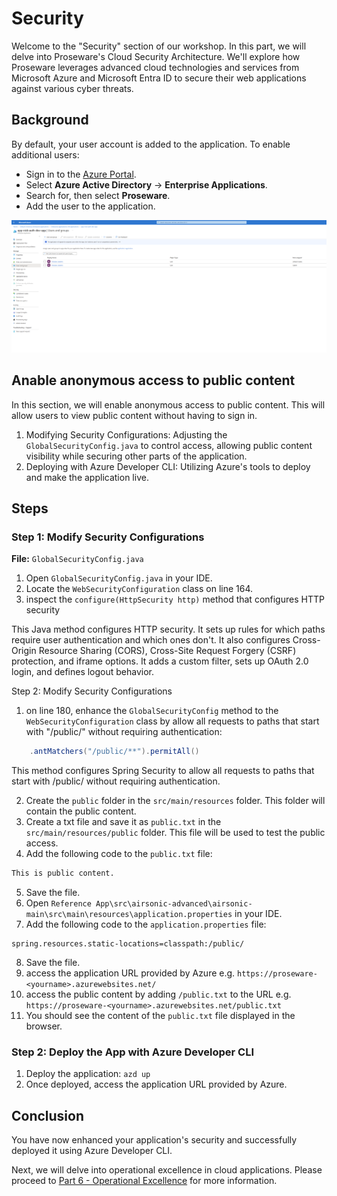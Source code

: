 # Security

Welcome to the "Security" section of our workshop. In this part, we will delve into Proseware's Cloud Security Architecture. We'll explore how Proseware leverages advanced cloud technologies and services from Microsoft Azure and Microsoft Entra ID to secure their web applications against various cyber threats.

## Background
By default, your user account is added to the application.  To enable additional users:

- Sign in to the [Azure Portal](https://portal.azure.com).
- Select **Azure Active Directory** -> **Enterprise Applications**.
- Search for, then select **Proseware**.
- Add the user to the application.

![Proseware Azure Active Directory Enterprise Applications](./images/AAD-Enterprise-Application.png)

## Anable anonymous access to public content

In this section, we will enable anonymous access to public content.  This will allow users to view public content without having to sign in.

1. Modifying Security Configurations: Adjusting the `GlobalSecurityConfig.java` to control access, allowing public content visibility while securing other parts of the application.
2. Deploying with Azure Developer CLI: Utilizing Azure's tools to deploy and make the application live.

## Steps

### Step 1: Modify Security Configurations
**File:** `GlobalSecurityConfig.java`
1. Open `GlobalSecurityConfig.java` in your IDE.
2. Locate the `WebSecurityConfiguration` class on line 164.
3. inspect the `configure(HttpSecurity http)` method that configures HTTP security

This Java method configures HTTP security. It sets up rules for which paths require user authentication and which ones don't. It also configures Cross-Origin Resource Sharing (CORS), Cross-Site Request Forgery (CSRF) protection, and iframe options. It adds a custom filter, sets up OAuth 2.0 login, and defines logout behavior.

Step 2: Modify Security Configurations
1. on line 180, enhance the `GlobalSecurityConfig` method to the `WebSecurityConfiguration` class by allow all requests to paths that start with "/public/" without requiring authentication:

```java
    .antMatchers("/public/**").permitAll() 
```

This method configures Spring Security to allow all requests to paths that start with /public/ without requiring authentication.

2. Create the `public` folder in the `src/main/resources` folder. This folder will contain the public content.
3. Create a txt file and save it as `public.txt` in the `src/main/resources/public` folder. This file will be used to test the public access.
4. Add the following code to the `public.txt` file:

```txt
This is public content.
```
5. Save the file.
6. Open `Reference App\src\airsonic-advanced\airsonic-main\src\main\resources\application.properties` in your IDE.
7. Add the following code to the `application.properties` file:

```properties
spring.resources.static-locations=classpath:/public/
```
8. Save the file.
9. access the application URL provided by Azure e.g. `https://proseware-<yourname>.azurewebsites.net/`
10. access the public content by adding `/public.txt` to the URL e.g. `https://proseware-<yourname>.azurewebsites.net/public.txt`
11. You should see the content of the `public.txt` file displayed in the browser.

### Step 2: Deploy the App with Azure Developer CLI
1. Deploy the application: `azd up`
2. Once deployed, access the application URL provided by Azure.

## Conclusion
You have now enhanced your application's security and successfully deployed it using Azure Developer CLI.

Next, we will delve into operational excellence in cloud applications. Please proceed to [Part 6 - Operational Excellence](../Part6-Operational-Excellence/README.md) for more information.
